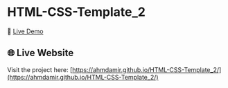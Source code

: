 # HTML-CSS-Template_2
🔗 [Live Demo](https://ahmdamir.github.io/HTML-CSS-Template_2/)
## 🌐 Live Website

Visit the project here: [https://ahmdamir.github.io/HTML-CSS-Template_2/](https://ahmdamir.github.io/HTML-CSS-Template_2/)
